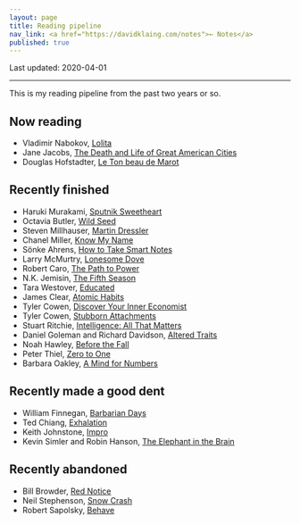 ```yaml
---
layout: page
title: Reading pipeline
nav_link: <a href="https://davidklaing.com/notes">← Notes</a>
published: true
---
```


Last updated: 2020-04-01

------

This is my reading pipeline from the past two years or so.

## Now reading

* Vladimir Nabokov, [Lolita](https://www.goodreads.com/book/show/18133.Lolita)
* Jane Jacobs, [The Death and Life of Great American Cities](https://www.goodreads.com/book/show/30833.The_Death_and_Life_of_Great_American_Cities)
* Douglas Hofstadter, [Le Ton beau de Marot](https://www.goodreads.com/book/show/248193.Le_Ton_beau_de_Marot)

## Recently finished

* Haruki Murakami, [Sputnik Sweetheart](https://www.goodreads.com/book/show/9557.Sputnik_Sweetheart)
* Octavia Butler, [Wild Seed](https://www.goodreads.com/book/show/52318.Wild_Seed)
* Steven Millhauser, [Martin Dressler](https://www.goodreads.com/book/show/40856825-martin-dressler)
* Chanel Miller, [Know My Name](https://www.goodreads.com/book/show/47487207-know-my-name)
* Sönke Ahrens, [How to Take Smart Notes](https://www.goodreads.com/book/show/34507927-how-to-take-smart-notes)
* Larry McMurtry, [Lonesome Dove](https://www.goodreads.com/book/show/7615279-lonesome-dove)
* Robert Caro, [The Path to Power](https://www.goodreads.com/book/show/86524.The_Path_to_Power)
* N.K. Jemisin, [The Fifth Season](https://www.goodreads.com/book/show/19161852-the-fifth-season)
* Tara Westover, [Educated](https://www.goodreads.com/book/show/37930892-educated)
* James Clear, [Atomic Habits](https://www.goodreads.com/book/show/40121378-atomic-habits)
* Tyler Cowen, [Discover Your Inner Economist](https://www.goodreads.com/book/show/700668.Discover_Your_Inner_Economist)
* Tyler Cowen, [Stubborn Attachments](https://www.goodreads.com/book/show/31283667-stubborn-attachments)
* Stuart Ritchie, [Intelligence: All That Matters](https://www.goodreads.com/book/show/25356335-intelligence)
* Daniel Goleman and Richard Davidson, [Altered Traits](https://www.goodreads.com/book/show/34272471-altered-traits)
* Noah Hawley, [Before the Fall](https://www.goodreads.com/book/show/40670008-before-the-fall)
* Peter Thiel, [Zero to One](https://www.goodreads.com/book/show/18050143-zero-to-one)
* Barbara Oakley, [A Mind for Numbers](https://www.goodreads.com/book/show/18693655-a-mind-for-numbers)

## Recently made a good dent

* William Finnegan, [Barbarian Days](https://www.goodreads.com/book/show/18693910-barbarian-days)
* Ted Chiang, [Exhalation](https://www.goodreads.com/book/show/41160292-exhalation)
* Keith Johnstone, [Impro](https://www.goodreads.com/book/show/306940.Impro)
* Kevin Simler and Robin Hanson, [The Elephant in the Brain](https://www.goodreads.com/book/show/28820444-the-elephant-in-the-brain)

## Recently abandoned

* Bill Browder, [Red Notice](https://www.goodreads.com/book/show/24811910-red-notice)
* Neil Stephenson, [Snow Crash](https://www.goodreads.com/book/show/40651883-snow-crash)
* Robert Sapolsky, [Behave](https://www.goodreads.com/book/show/31170723-behave)
